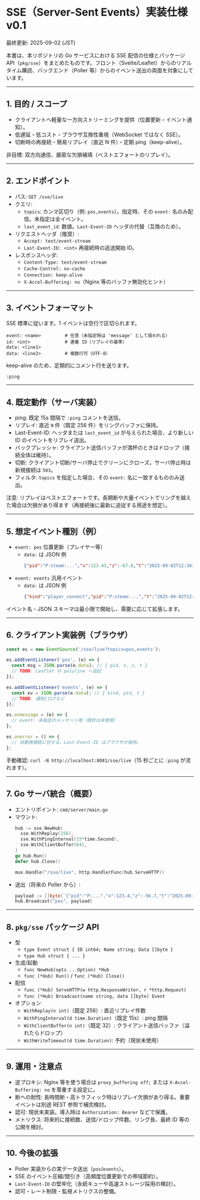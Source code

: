 # SSE（Server-Sent Events）実装仕様 v0.1

最終更新: 2025-09-02 (JST)

本書は、本リポジトリの Go サービスにおける SSE 配信の仕様とパッケージ API（`pkg/sse`）をまとめたものです。フロント（Svelte/Leaflet）からのリアルタイム購読、バックエンド（Poller 等）からのイベント送出の両面を対象にしています。

---

## 1. 目的 / スコープ

- クライアントへ軽量な一方向ストリーミングを提供（位置更新・イベント通知）。
- 低遅延・低コスト・ブラウザ互換性重視（WebSocket ではなく SSE）。
- 切断時の再接続・簡易リプレイ（直近 N 件）・定期 ping（keep-alive）。

非目標: 双方向通信、厳密な欠損補填（ベストエフォートのリプレイ）。

---

## 2. エンドポイント

- パス: `GET /sse/live`
- クエリ:
  - `topics`: カンマ区切り（例: `pos,events`）。指定時、その `event:` 名のみ配信。未指定は全イベント。
  - `last_event_id`: 数値。`Last-Event-ID` ヘッダの代替（互換のため）。
- リクエストヘッダ（推奨）:
  - `Accept: text/event-stream`
  - `Last-Event-ID: <int>` 再接続時の追送開始 ID。
- レスポンスヘッダ:
  - `Content-Type: text/event-stream`
  - `Cache-Control: no-cache`
  - `Connection: keep-alive`
  - `X-Accel-Buffering: no`（Nginx 等のバッファ無効化ヒント）

---

## 3. イベントフォーマット

SSE 標準に従います。1 イベントは空行で区切られます。

```
event: <name>         # 任意（未指定時は 'message' として扱われる）
id: <int>             # 連番 ID（リプレイの基準）
data: <line1>
data: <line2>         # 複数行可（UTF-8）

```

keep-alive のため、定期的にコメント行を送ります。

```
:ping

```

---

## 4. 既定動作（サーバ実装）

- ping: 既定 15s 間隔で `:ping` コメントを送信。
- リプレイ: 直近 `N` 件（既定 256 件）をリングバッファに保持。
- Last-Event-ID: ヘッダまたは `last_event_id` が与えられた場合、より新しい ID のイベントをリプレイ送出。
- バックプレッシャ: クライアント送信バッファが満杯のときはドロップ（接続全体は維持）。
- 切断: クライアント切断/サーバ停止でクリーンにクローズ。サーバ停止時は新規接続は `503`。
- フィルタ: `topics` を指定した場合、その `event:` 名に一致するもののみ送出。

注意: リプレイはベストエフォートです。長期断や大量イベントでリングを越えた場合は欠損があり得ます（再接続後に最新に追従する用途を想定）。

---

## 5. 想定イベント種別（例）

- `event: pos` 位置更新（プレイヤー等）
  - `data:` は JSON 例
    ```json
    {"pid":"P:steam:...","x":123.45,"z":-67.8,"t":"2025-09-02T12:34:56.789Z"}
    ```
- `event: events` 汎用イベント
  - `data:` は JSON 例
    ```json
    {"kind":"player_connect","pid":"P:steam:...","t":"2025-09-02T12:34:56.789Z"}
    ```

イベント名・JSON スキーマは最小限で開始し、需要に応じて拡張します。

---

## 6. クライアント実装例（ブラウザ）

```js
const es = new EventSource('/sse/live?topics=pos,events');

es.addEventListener('pos', (e) => {
  const msg = JSON.parse(e.data); // { pid, x, z, t }
  // TODO: Leaflet の polyline へ追記
});

es.addEventListener('events', (e) => {
  const ev = JSON.parse(e.data); // { kind, pid, t }
  // TODO: 通知/ログなど
});

es.onmessage = (e) => {
  // event: 未指定のメッセージ用（現状は未使用）
};

es.onerror = () => {
  // 自動再接続に任せる。Last-Event-ID はブラウザが保持。
};
```

手動確認: `curl -N http://localhost:8081/sse/live`（15 秒ごとに `:ping` が流れます）。

---

## 7. Go サーバ統合（概要）

- エントリポイント: `cmd/server/main.go`
- マウント:
  ```go
  hub := sse.NewHub(
    sse.WithReplay(256),
    sse.WithPingInterval(15*time.Second),
    sse.WithClientBuffer(64),
  )
  go hub.Run()
  defer hub.Close()

  mux.Handle("/sse/live", http.HandlerFunc(hub.ServeHTTP))
  ```
- 送出（将来の Poller から）:
  ```go
  payload := []byte(`{"pid":"P:...","x":123.4,"z":-56.7,"t":"2025-09-02T12:34:56Z"}`)
  hub.Broadcast("pos", payload)
  ```

---

## 8. `pkg/sse` パッケージ API

- 型
  - `type Event struct { ID int64; Name string; Data []byte }`
  - `type Hub struct { ... }`
- 生成/起動
  - `func NewHub(opts ...Option) *Hub`
  - `func (*Hub) Run()` / `func (*Hub) Close()`
- 配信
  - `func (*Hub) ServeHTTP(w http.ResponseWriter, r *http.Request)`
  - `func (*Hub) Broadcast(name string, data []byte) Event`
- オプション
  - `WithReplay(n int)`（既定 256）: 直近リプレイ件数
  - `WithPingInterval(d time.Duration)`（既定 15s）: ping 間隔
  - `WithClientBuffer(n int)`（既定 32）: クライアント送信バッファ（溢れたらドロップ）
  - `WithWriteTimeout(d time.Duration)`: 予約（現状未使用）

---

## 9. 運用・注意点

- 逆プロキシ: Nginx 等を使う場合は `proxy_buffering off;` または `X-Accel-Buffering: no` を尊重する設定に。
- 断への耐性: 長時間断・高トラフィック時はリプレイ欠損があり得る。重要イベントは別途 REST 参照で補完検討。
- 認可: 現状未実装。導入時は `Authorization: Bearer` などで保護。
- メトリクス: 将来的に接続数、送信/ドロップ件数、リング長、最終 ID 等の公開を検討。

---

## 10. 今後の拡張

- Poller 実装からの実データ送出（`pos`/`events`）。
- SSE のイベント圧縮/間引き（高頻度位置更新での帯域節約）。
- `Last-Event-ID` の堅牢化（永続キューや高速ストレージ採用の検討）。
- 認可・レート制限・監視メトリクスの整備。

